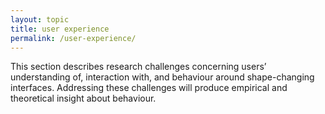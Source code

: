 ```yaml
---
layout: topic
title: user experience
permalink: /user-experience/
---
```

This section describes research challenges concerning users’ understanding of, interaction with, and behaviour around shape-changing interfaces. Addressing these challenges will produce empirical and theoretical insight about behaviour.
